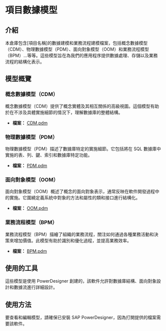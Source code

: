 # 項目數據模型

## 介紹 

本倉庫包含[項目名稱]的數據建模和業務流程建模檔案，包括概念數據模型（CDM）、物理數據模型（PDM）、面向對象模型（OOM）和業務流程模型（BPM）...等等。這些模型旨在為我們的應用程序提供數據處理、存儲以及業務流程的結構化表示。

## 模型概覽

### 概念數據模型（CDM）

概念數據模型（CDM）提供了概念實體及其相互關係的高級視圖。這個模型有助於在不涉及具體實施細節的情況下，理解數據庫的整體結構。

- **檔案：** [CDM.pdm](./CDM.pdm)

### 物理數據模型（PDM）

物理數據模型（PDM）描述了數據庫特定的實施細節。它包括將在 SQL 數據庫中實施的表、列、鍵、索引和數據庫特定功能。

- **檔案：** [PDM.pdm](./PDM.pdm)

### 面向對象模型（OOM）

面向對象模型（OOM）概述了概念的面向對象表示，通常反映在軟件開發過程中的實施。它圍繞定義系統中對象的方法和屬性的類和接口進行結構化。

- **檔案：** [OOM.pdm](./OOM.pdm)

### 業務流程模型（BPM）

業務流程模型（BPM）描繪了組織的業務流程，關注如何通過各種業務活動和決策來增加價值。此模型有助於識別和優化過程，並提高業務效率。

- **檔案：** [BPM.pdm](./BPM.pdm)

## 使用的工具

這些模型是使用 PowerDesigner 創建的，該軟件允許對數據庫結構、面向對象設計和數據流進行詳細設計。

## 使用方法

要查看和編輯模型，請確保已安裝 SAP PowerDesigner，因為打開提供的檔案需要該軟件。
